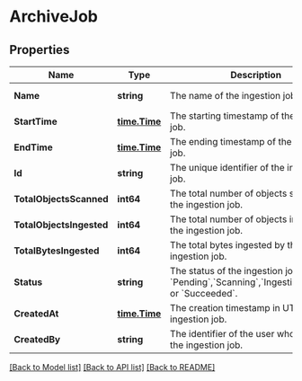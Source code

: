 # ArchiveJob

## Properties
Name | Type | Description | Notes
------------ | ------------- | ------------- | -------------
**Name** | **string** | The name of the ingestion job. | [default to null]
**StartTime** | [**time.Time**](time.Time.md) | The starting timestamp of the ingestion job. | [default to null]
**EndTime** | [**time.Time**](time.Time.md) | The ending timestamp of the ingestion job. | [default to null]
**Id** | **string** | The unique identifier of the ingestion job. | [default to null]
**TotalObjectsScanned** | **int64** | The total number of objects scanned by the ingestion job. | [default to null]
**TotalObjectsIngested** | **int64** | The total number of objects ingested by the ingestion job. | [default to null]
**TotalBytesIngested** | **int64** | The total bytes ingested by the ingestion job. | [default to null]
**Status** | **string** | The status of the ingestion job, either &#x60;Pending&#x60;,&#x60;Scanning&#x60;,&#x60;Ingesting&#x60;,&#x60;Failed&#x60;, or &#x60;Succeeded&#x60;. | [default to null]
**CreatedAt** | [**time.Time**](time.Time.md) | The creation timestamp in UTC of the ingestion job. | [default to null]
**CreatedBy** | **string** | The identifier of the user who created the ingestion job. | [default to null]

[[Back to Model list]](../README.md#documentation-for-models) [[Back to API list]](../README.md#documentation-for-api-endpoints) [[Back to README]](../README.md)

